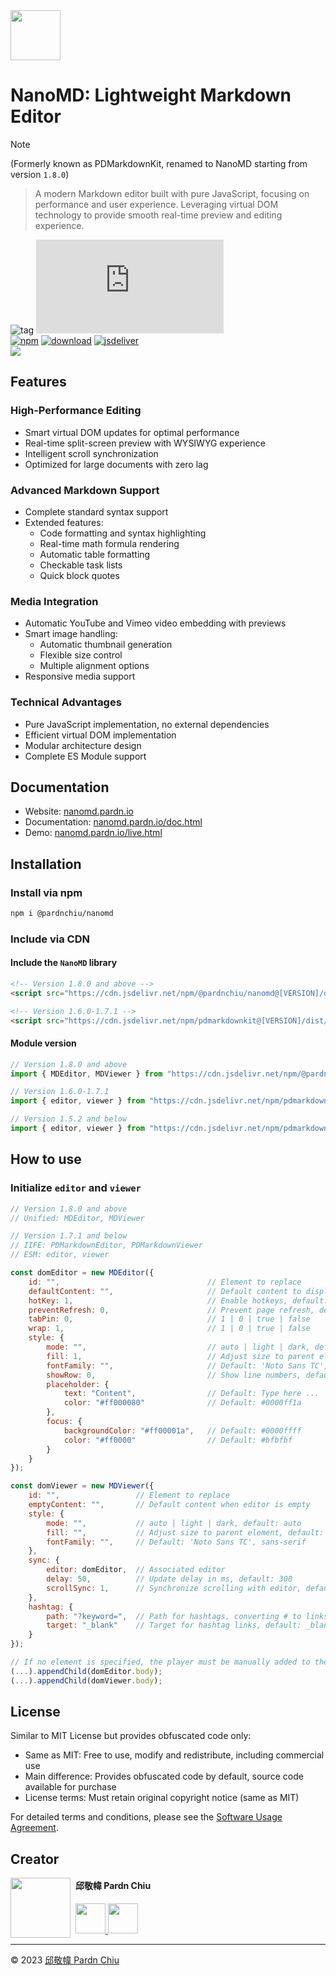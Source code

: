 <img src="https://nanomd.pardn.io/static/image/logo.png" width=80>

# NanoMD: Lightweight Markdown Editor

> [!NOTE]
> (Formerly known as PDMarkdownKit, renamed to NanoMD starting from version `1.8.0`)

> A modern Markdown editor built with pure JavaScript, focusing on performance and user experience. Leveraging virtual DOM technology to provide smooth real-time preview and editing experience.

![tag](https://img.shields.io/badge/tag-JavaScript%20Library-bb4444) 
![size](https://img.shields.io/github/size/pardnchiu/NanoMD/dist%2FNanoMD.js)<br>
[![npm](https://img.shields.io/npm/v/@pardnchiu/nanomd)](https://www.npmjs.com/package/@pardnchiu/nanomd)
[![download](https://img.shields.io/npm/dm/@pardnchiu/nanomd)](https://www.npmjs.com/package/@pardnchiu/nanomd)
[![jsdeliver](https://img.shields.io/jsdelivr/npm/hm/@pardnchiu/nanomd)](https://www.jsdelivr.com/package/npm/@pardnchiu/nanomd)<br>
[![](https://img.shields.io/badge/查閱-中文版本-ffffff)](https://github.com/pardnchiu/NanoMD/blob/main/README.zh.md)

## Features

### High-Performance Editing
- Smart virtual DOM updates for optimal performance
- Real-time split-screen preview with WYSIWYG experience
- Intelligent scroll synchronization
- Optimized for large documents with zero lag

### Advanced Markdown Support
- Complete standard syntax support
- Extended features:
    - Code formatting and syntax highlighting
    - Real-time math formula rendering
    - Automatic table formatting
    - Checkable task lists
    - Quick block quotes

### Media Integration
- Automatic YouTube and Vimeo video embedding with previews
- Smart image handling:
    - Automatic thumbnail generation
    - Flexible size control
    - Multiple alignment options
- Responsive media support

### Technical Advantages
- Pure JavaScript implementation, no external dependencies
- Efficient virtual DOM implementation
- Modular architecture design
- Complete ES Module support

## Documentation

- Website: [nanomd.pardn.io](https://nanomd.pardn.io)
- Documentation: [nanomd.pardn.io/doc.html](https://nanomd.pardn.io/doc.html)
- Demo: [nanomd.pardn.io/live.html](https://nanomd.pardn.io/live.html)

## Installation

### Install via npm
```bash
npm i @pardnchiu/nanomd
```

### Include via CDN

#### Include the `NanoMD` library
```html
<!-- Version 1.8.0 and above -->
<script src="https://cdn.jsdelivr.net/npm/@pardnchiu/nanomd@[VERSION]/dist/NanoMD.js"></script>

<!-- Version 1.6.0-1.7.1 -->
<script src="https://cdn.jsdelivr.net/npm/pdmarkdownkit@[VERSION]/dist/PDMarkdownKit.js"></script>
```

#### Module version
```javascript
// Version 1.8.0 and above
import { MDEditor, MDViewer } from "https://cdn.jsdelivr.net/npm/@pardnchiu/nanomd@[VERSION]/dist/NanoMD.esm.js";

// Version 1.6.0-1.7.1
import { editor, viewer } from "https://cdn.jsdelivr.net/npm/pdmarkdownkit@[VERSION]/dist/PDMarkdownKit.module.js";

// Version 1.5.2 and below
import { editor, viewer } from "https://cdn.jsdelivr.net/npm/pdmarkdownkit@[VERSION]/dist/PDMarkdownKit.js";
```

## How to use

### Initialize `editor` and `viewer`
```Javascript
// Version 1.8.0 and above
// Unified: MDEditor, MDViewer

// Version 1.7.1 and below
// IIFE: PDMarkdownEditor, PDMarkdownViewer
// ESM: editor, viewer

const domEditor = new MDEditor({
    id: "",                                 // Element to replace
    defaultContent: "",                     // Default content to display initially
    hotKey: 1,                              // Enable hotkeys, default: 1
    preventRefresh: 0,                      // Prevent page refresh, default: 0
    tabPin: 0,                              // 1 | 0 | true | false
    wrap: 1,                                // 1 | 0 | true | false
    style: {
        mode: "",                           // auto | light | dark, default: auto
        fill: 1,                            // Adjust size to parent element, default: 1
        fontFamily: "",                     // Default: 'Noto Sans TC', sans-serif
        showRow: 0,                         // Show line numbers, default: 1
        placeholder: {
            text: "Content",                // Default: Type here ...
            color: "#ff000080"              // Default: #0000ff1a
        },
        focus: {
            backgroundColor: "#ff00001a",   // Default: #0000ffff
            color: "#ff0000"                // Default: #bfbfbf
        }
    }
});

const domViewer = new MDViewer({
    id: "",                 // Element to replace
    emptyContent: "",       // Default content when editor is empty
    style: {
        mode: "",           // auto | light | dark, default: auto
        fill: "",           // Adjust size to parent element, default: 1 | true
        fontFamily: "",     // Default: 'Noto Sans TC', sans-serif
    },
    sync: {
        editor: domEditor,  // Associated editor
        delay: 50,          // Update delay in ms, default: 300
        scrollSync: 1,      // Synchronize scrolling with editor, default: 0 | false
    },
    hashtag: {
        path: "?keyword=",  // Path for hashtags, converting # to links
        target: "_blank"    // Target for hashtag links, default: _blank
    }
});

// If no element is specified, the player must be manually added to the DOM
(...).appendChild(domEditor.body);
(...).appendChild(domViewer.body);

``` 

## License

Similar to MIT License but provides obfuscated code only:
- Same as MIT: Free to use, modify and redistribute, including commercial use 
- Main difference: Provides obfuscated code by default, source code available for purchase
- License terms: Must retain original copyright notice (same as MIT)

For detailed terms and conditions, please see the [Software Usage Agreement](https://github.com/pardnchiu/NanoMD/blob/main/LICENSE).


## Creator

<img src="https://avatars.githubusercontent.com/u/25631760" align="left" width="96" height="96" style="margin-right: 0.5rem;">

<h4 style="padding-top: 0">邱敬幃 Pardn Chiu</h4>

<a href="mailto:dev@pardn.io" target="_blank">
    <img src="https://pardn.io/image/email.svg" width="48" height="48">
</a> <a href="https://linkedin.com/in/pardnchiu" target="_blank">
    <img src="https://pardn.io/image/linkedin.svg" width="48" height="48">
</a>

***

©️ 2023 [邱敬幃 Pardn Chiu](https://pardn.io)

